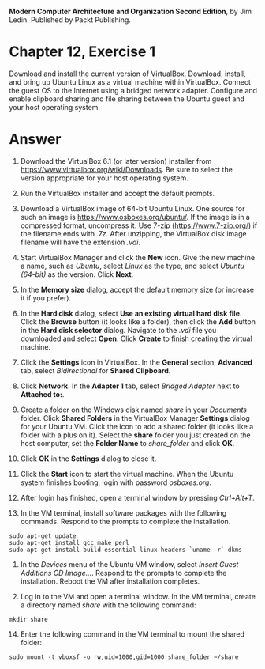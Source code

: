 __Modern Computer Architecture and Organization Second Edition__, by Jim Ledin. Published by Packt Publishing.
# Chapter 12, Exercise 1

Download and install the current version of VirtualBox. Download, install, and bring up Ubuntu Linux as a virtual machine within VirtualBox. Connect the guest OS to the Internet using a bridged network adapter. Configure and enable clipboard sharing and file sharing between the Ubuntu guest and your host operating system.

# Answer
1. Download the VirtualBox 6.1 (or later version) installer from https://www.virtualbox.org/wiki/Downloads. Be sure to select the version appropriate for your host operating system.

1. Run the VirtualBox installer and accept the default prompts.

1. Download a VirtualBox image of 64-bit Ubuntu Linux. One source for such an image is https://www.osboxes.org/ubuntu/. If the image is in a compressed format, uncompress it. Use 7-zip (https://www.7-zip.org/) if the filename ends with *.7z*. After unzipping, the VirtualBox disk image filename will have the extension *.vdi*.

1. Start VirtualBox Manager and click the **New** icon. Give the new machine a name, such as *Ubuntu*, select *Linux* as the type, and select *Ubuntu (64-bit)* as the version. Click **Next**.

1. In the **Memory size** dialog, accept the default memory size (or increase it if you prefer).

1. In the **Hard disk** dialog, select **Use an existing virtual hard disk file**. Click the **Browse** button (it looks like a folder), then click the **Add** button in the **Hard disk selector** dialog. Navigate to the *.vdi* file you downloaded and select **Open**. Click **Create** to finish creating the virtual machine.

1. Click the **Settings** icon in VirtualBox. In the **General** section, **Advanced** tab, select *Bidirectional* for **Shared Clipboard**. 

1. Click **Network**. In the **Adapter 1** tab, select *Bridged Adapter* next to **Attached to:**.

1. Create a folder on the Windows disk named *share* in your *Documents* folder. Click **Shared Folders** in the VirtualBox Manager **Settings** dialog for your Ubuntu VM. Click the icon to add a shared folder (it looks like a folder with a plus on it). Select the **share** folder you just created on the host computer, set the **Folder Name** to *share_folder* and click **OK**.

1. Click **OK** in the **Settings** dialog to close it.

1. Click the **Start** icon to start the virtual machine. When the Ubuntu system finishes booting, login with password *osboxes.org*.

1. After login has finished, open a terminal window by pressing *Ctrl+Alt+T*.

1. In the VM terminal, install software packages with the following commands. Respond to the prompts to complete the installation.
```
sudo apt-get update
sudo apt-get install gcc make perl
sudo apt-get install build-essential linux-headers-`uname -r` dkms
```
1. In the *Devices* menu of the Ubuntu VM window, select *Insert Guest Additions CD Image...*. Respond to the prompts to complete the installation. Reboot the VM after installation completes.

1. Log in to the VM and open a terminal window. In the VM terminal, create a directory named *share* with the following command:
```
mkdir share
```

14. Enter the following command in the VM terminal to mount the shared folder:
```
sudo mount -t vboxsf -o rw,uid=1000,gid=1000 share_folder ~/share
```
